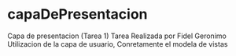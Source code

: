 # capaDePresentacion
Capa de presentacion (Tarea 1)
Tarea Realizada por Fidel Geronimo 
Utilizacion de la capa de usuario, Conretamente el modela de vistas
